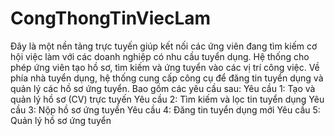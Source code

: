 # CongThongTinViecLam
Đây là một nền tảng trực tuyến giúp kết nối các ứng viên đang tìm kiếm cơ hội việc làm với các doanh nghiệp có nhu cầu tuyển dụng. Hệ thống cho phép ứng viên tạo hồ sơ, tìm kiếm và ứng tuyển vào các vị trí công việc. Về phía nhà tuyển dụng, hệ thống cung cấp công cụ để đăng tin tuyển dụng và quản lý các hồ sơ ứng tuyển. Bao gồm các yêu cầu sau: 
Yêu cầu 1: Tạo và quản lý hồ sơ (CV) trực tuyến 
Yêu cầu 2: Tìm kiếm và lọc tin tuyển dụng 
Yêu cầu 3: Nộp hồ sơ ứng tuyển 
Yêu cầu 4: Đăng tin tuyển dụng mới 
Yêu cầu 5: Quản lý hồ sơ ứng tuyển